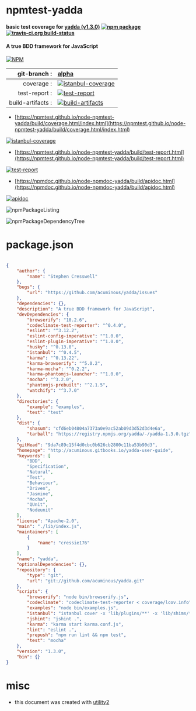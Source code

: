 # npmtest-yadda

#### basic test coverage for  [yadda (v1.3.0)](http://acuminous.gitbooks.io/yadda-user-guide)  [![npm package](https://img.shields.io/npm/v/npmtest-yadda.svg?style=flat-square)](https://www.npmjs.org/package/npmtest-yadda) [![travis-ci.org build-status](https://api.travis-ci.org/npmtest/node-npmtest-yadda.svg)](https://travis-ci.org/npmtest/node-npmtest-yadda)

#### A true BDD framework for JavaScript

[![NPM](https://nodei.co/npm/yadda.png?downloads=true&downloadRank=true&stars=true)](https://www.npmjs.com/package/yadda)

| git-branch : | [alpha](https://github.com/npmtest/node-npmtest-yadda/tree/alpha)|
|--:|:--|
| coverage : | [![istanbul-coverage](https://npmtest.github.io/node-npmtest-yadda/build/coverage.badge.svg)](https://npmtest.github.io/node-npmtest-yadda/build/coverage.html/index.html)|
| test-report : | [![test-report](https://npmtest.github.io/node-npmtest-yadda/build/test-report.badge.svg)](https://npmtest.github.io/node-npmtest-yadda/build/test-report.html)|
| build-artifacts : | [![build-artifacts](https://npmtest.github.io/node-npmtest-yadda/glyphicons_144_folder_open.png)](https://github.com/npmtest/node-npmtest-yadda/tree/gh-pages/build)|

- [https://npmtest.github.io/node-npmtest-yadda/build/coverage.html/index.html](https://npmtest.github.io/node-npmtest-yadda/build/coverage.html/index.html)

[![istanbul-coverage](https://npmtest.github.io/node-npmtest-yadda/build/screenCapture.buildCi.browser.%252Ftmp%252Fbuild%252Fcoverage.lib.html.png)](https://npmtest.github.io/node-npmtest-yadda/build/coverage.html/index.html)

- [https://npmtest.github.io/node-npmtest-yadda/build/test-report.html](https://npmtest.github.io/node-npmtest-yadda/build/test-report.html)

[![test-report](https://npmtest.github.io/node-npmtest-yadda/build/screenCapture.buildCi.browser.%252Ftmp%252Fbuild%252Ftest-report.html.png)](https://npmtest.github.io/node-npmtest-yadda/build/test-report.html)

- [https://npmdoc.github.io/node-npmdoc-yadda/build/apidoc.html](https://npmdoc.github.io/node-npmdoc-yadda/build/apidoc.html)

[![apidoc](https://npmdoc.github.io/node-npmdoc-yadda/build/screenCapture.buildCi.browser.%252Ftmp%252Fbuild%252Fapidoc.html.png)](https://npmdoc.github.io/node-npmdoc-yadda/build/apidoc.html)

![npmPackageListing](https://npmtest.github.io/node-npmtest-yadda/build/screenCapture.npmPackageListing.svg)

![npmPackageDependencyTree](https://npmtest.github.io/node-npmtest-yadda/build/screenCapture.npmPackageDependencyTree.svg)



# package.json

```json

{
    "author": {
        "name": "Stephen Cresswell"
    },
    "bugs": {
        "url": "https://github.com/acuminous/yadda/issues"
    },
    "dependencies": {},
    "description": "A true BDD framework for JavaScript",
    "devDependencies": {
        "browserify": "10.2.6",
        "codeclimate-test-reporter": "^0.4.0",
        "eslint": "^3.12.2",
        "eslint-config-imperative": "^1.0.0",
        "eslint-plugin-imperative": "^1.0.0",
        "husky": "^0.13.0",
        "istanbul": "^0.4.5",
        "karma": "^0.13.22",
        "karma-browserify": "^5.0.2",
        "karma-mocha": "^0.2.2",
        "karma-phantomjs-launcher": "^1.0.0",
        "mocha": "^3.2.0",
        "phantomjs-prebuilt": "^2.1.5",
        "watchify": "^3.7.0"
    },
    "directories": {
        "example": "examples",
        "test": "test"
    },
    "dist": {
        "shasum": "cfd6eb04804a7373a0e9ac52ab09d3d52d3d4e6a",
        "tarball": "https://registry.npmjs.org/yadda/-/yadda-1.3.0.tgz"
    },
    "gitHead": "9da7c89c15f4d0cbc0b626cb2800c11ba53b90d3",
    "homepage": "http://acuminous.gitbooks.io/yadda-user-guide",
    "keywords": [
        "BDD",
        "Specification",
        "Natural",
        "Test",
        "Behaviour",
        "Driven",
        "Jasmine",
        "Mocha",
        "QUnit",
        "Nodeunit"
    ],
    "license": "Apache-2.0",
    "main": "./lib/index.js",
    "maintainers": [
        {
            "name": "cressie176"
        }
    ],
    "name": "yadda",
    "optionalDependencies": {},
    "repository": {
        "type": "git",
        "url": "git://github.com/acuminous/yadda.git"
    },
    "scripts": {
        "browserify": "node bin/browserify.js",
        "codeclimate": "codeclimate-test-reporter < coverage/lcov.info",
        "examples": "node bin/examples.js",
        "istanbul": "istanbul cover -x 'lib/plugins/**' -x 'lib/shims/**' -x 'lib/Platform.js' _mocha --report lcov --report html",
        "jshint": "jshint .",
        "karma": "karma start karma.conf.js",
        "lint": "eslint .",
        "prepush": "npm run lint && npm test",
        "test": "mocha"
    },
    "version": "1.3.0",
    "bin": {}
}
```



# misc
- this document was created with [utility2](https://github.com/kaizhu256/node-utility2)
